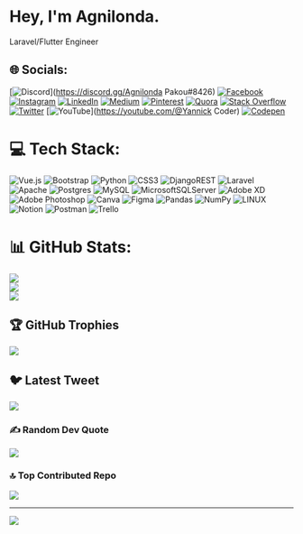 # Hey, I'm Agnilonda.
Laravel/Flutter Engineer


## 🌐 Socials:
[![Discord](https://img.shields.io/badge/Discord-%237289DA.svg?logo=discord&logoColor=white)](https://discord.gg/Agnilonda Pakou#8426) [![Facebook](https://img.shields.io/badge/Facebook-%231877F2.svg?logo=Facebook&logoColor=white)](https://facebook.com/agnilonda.pakou) [![Instagram](https://img.shields.io/badge/Instagram-%23E4405F.svg?logo=Instagram&logoColor=white)](https://instagram.com/agnilonda_pakou) [![LinkedIn](https://img.shields.io/badge/LinkedIn-%230077B5.svg?logo=linkedin&logoColor=white)](https://linkedin.com/in/agnilonda-pakou) [![Medium](https://img.shields.io/badge/Medium-12100E?logo=medium&logoColor=white)](https://medium.com/@@agnilondapakou) [![Pinterest](https://img.shields.io/badge/Pinterest-%23E60023.svg?logo=Pinterest&logoColor=white)](https://pinterest.com/agnilondapakou) [![Quora](https://img.shields.io/badge/Quora-%23B92B27.svg?logo=Quora&logoColor=white)](https://quora.com/profile/Agnilonda-PAKOU) [![Stack Overflow](https://img.shields.io/badge/-Stackoverflow-FE7A16?logo=stack-overflow&logoColor=white)](https://stackoverflow.com/users/agnilonda-pakou) [![Twitter](https://img.shields.io/badge/Twitter-%231DA1F2.svg?logo=Twitter&logoColor=white)](https://twitter.com/CodeHunt21) [![YouTube](https://img.shields.io/badge/YouTube-%23FF0000.svg?logo=YouTube&logoColor=white)](https://youtube.com/@Yannick Coder) [![Codepen](https://img.shields.io/badge/Codepen-000000?style=for-the-badge&logo=codepen&logoColor=white)](https://codepen.io/agnilondapakou) 

# 💻 Tech Stack:
![Vue.js](https://img.shields.io/badge/vuejs-%2335495e.svg?style=flat&logo=vuedotjs&logoColor=%234FC08D) ![Bootstrap](https://img.shields.io/badge/bootstrap-%23563D7C.svg?style=flat&logo=bootstrap&logoColor=white) ![Python](https://img.shields.io/badge/python-3670A0?style=flat&logo=python&logoColor=ffdd54) ![CSS3](https://img.shields.io/badge/css3-%231572B6.svg?style=flat&logo=css3&logoColor=white) ![DjangoREST](https://img.shields.io/badge/DJANGO-REST-ff1709?style=flat&logo=django&logoColor=white&color=ff1709&labelColor=gray) ![Laravel](https://img.shields.io/badge/laravel-%23FF2D20.svg?style=flat&logo=laravel&logoColor=white) ![Apache](https://img.shields.io/badge/apache-%23D42029.svg?style=flat&logo=apache&logoColor=white) ![Postgres](https://img.shields.io/badge/postgres-%23316192.svg?style=flat&logo=postgresql&logoColor=white) ![MySQL](https://img.shields.io/badge/mysql-%2300f.svg?style=flat&logo=mysql&logoColor=white) ![MicrosoftSQLServer](https://img.shields.io/badge/Microsoft%20SQL%20Sever-CC2927?style=flat&logo=microsoft%20sql%20server&logoColor=white) ![Adobe XD](https://img.shields.io/badge/Adobe%20XD-470137?style=flat&logo=Adobe%20XD&logoColor=#FF61F6) ![Adobe Photoshop](https://img.shields.io/badge/adobephotoshop-%2331A8FF.svg?style=flat&logo=adobephotoshop&logoColor=white) ![Canva](https://img.shields.io/badge/Canva-%2300C4CC.svg?style=flat&logo=Canva&logoColor=white) 	![Figma](https://img.shields.io/badge/figma-%23F24E1E.svg?style=flat&logo=figma&logoColor=white) ![Pandas](https://img.shields.io/badge/pandas-%23150458.svg?style=flat&logo=pandas&logoColor=white) ![NumPy](https://img.shields.io/badge/numpy-%23013243.svg?style=flat&logo=numpy&logoColor=white) ![LINUX](https://img.shields.io/badge/Linux-FCC624?style=flat&logo=linux&logoColor=black) ![Notion](https://img.shields.io/badge/Notion-%23000000.svg?style=flat&logo=notion&logoColor=white) ![Postman](https://img.shields.io/badge/Postman-FF6C37?style=flat&logo=postman&logoColor=white) ![Trello](https://img.shields.io/badge/Trello-%23026AA7.svg?style=flat&logo=Trello&logoColor=white)
# 📊 GitHub Stats:
![](https://github-readme-stats.vercel.app/api?username=agnilondapakou&theme=dark&hide_border=false&include_all_commits=true&count_private=true)<br/>
![](https://github-readme-streak-stats.herokuapp.com/?user=agnilondapakou&theme=dark&hide_border=false)<br/>
![](https://github-readme-stats.vercel.app/api/top-langs/?username=agnilondapakou&theme=dark&hide_border=false&include_all_commits=true&count_private=true&layout=compact)

## 🏆 GitHub Trophies
![](https://github-profile-trophy.vercel.app/?username=agnilondapakou&theme=radical&no-frame=false&no-bg=false&margin-w=4)

## 🐦 Latest Tweet
[![](https://gtce.itsvg.in/api?username=CodeHunt21)](https://github.com/VishwaGauravIn/github-twitter-card-embed)

### ✍️ Random Dev Quote
![](https://quotes-github-readme.vercel.app/api?type=horizontal&theme=radical)

### 🔝 Top Contributed Repo
![](https://github-contributor-stats.vercel.app/api?username=agnilondapakou&limit=5&theme=dark&combine_all_yearly_contributions=true)

---
[![](https://visitcount.itsvg.in/api?id=agnilondapakou&icon=5&color=1)](https://visitcount.itsvg.in)

<!-- Proudly created with GPRM ( https://gprm.itsvg.in ) -->
